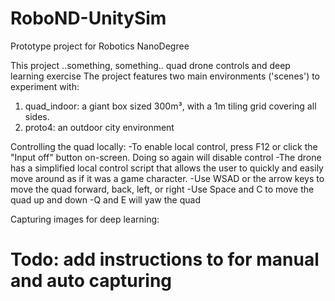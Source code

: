 # RoboND-UnitySim
Prototype project for Robotics NanoDegree

This project ..something, something.. quad drone controls and deep learning exercise
The project features two main environments ('scenes') to experiment with:
1. quad_indoor: a giant box sized 300m³, with a 1m tiling grid covering all sides.
2. proto4: an outdoor city environment

Controlling the quad locally:
-To enable local control, press F12 or click the "Input off" button on-screen. Doing so again will disable control
-The drone has a simplified local control script that allows the user to quickly and easily move around as if it was a game character.
-Use WSAD or the arrow keys to move the quad forward, back, left, or right
-Use Space and C to move the quad up and down
-Q and E will yaw the quad

Capturing images for deep learning:
# Todo: add instructions to for manual and auto capturing

